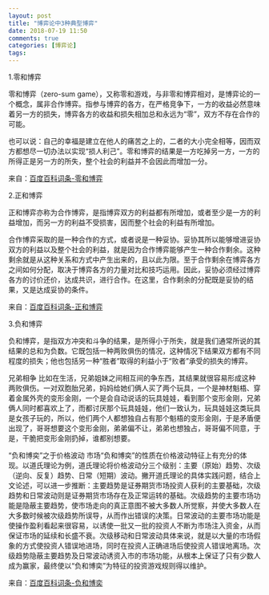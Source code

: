 ```yaml
---
layout: post
title: "博弈论中3种典型博弈"
date: 2018-07-19 11:50
comments: true
categories: [博弈论]
tags: 
---
```

1.零和博弈

零和博弈（zero-sum game），又称零和游戏，与非零和博弈相对，是博弈论的一个概念，属非合作博弈。指参与博弈的各方，在严格竞争下，一方的收益必然意味着另一方的损失，博弈各方的收益和损失相加总和永远为“零”，双方不存在合作的可能。

也可以说：自己的幸福是建立在他人的痛苦之上的，二者的大小完全相等，因而双方都想尽一切办法以实现“损人利己”。零和博弈的结果是一方吃掉另一方，一方的所得正是另一方的所失，整个社会的利益并不会因此而增加一分。

来自：[百度百科词条-零和博弈](https://baike.baidu.com/item/%E9%9B%B6%E5%92%8C%E5%8D%9A%E5%BC%88)

2.正和博弈

正和博弈亦称为合作博弈，是指博弈双方的利益都有所增加，或者至少是一方的利益增加，而另一方的利益不受损害，因而整个社会的利益有所增加。

合作博弈采取的是一种合作的方式，或者说是一种妥协。妥协其所以能够增进妥协双方的利益以及整个社会的利益，就是因为合作博弈能够产生一种合作剩余。这种剩余就是从这种关系和方式中产生出来的，且以此为限。至于合作剩余在博弈各方之间如何分配，取决于博弈各方的力量对比和技巧运用。因此，妥协必须经过博弈各方的讨价还价，达成共识，进行合作。在这里，合作剩余的分配既是妥协的结果，又是达成妥协的条件。

来自：[百度百科词条-正和博弈](https://baike.baidu.com/item/%E6%AD%A3%E5%92%8C%E5%8D%9A%E5%BC%88)

3.负和博弈

负和博弈，是指双方冲突和斗争的结果，是所得小于所失，就是我们通常所说的其结果的总和为负数。它既包括一种两败俱伤的情况，这种情况下结果双方都有不同程度的损失；他也包括另一种“胜者”取得的利益小于“败者”承受的损失的博弈。

兄弟相争
比如在生活，兄弟姐妹之间相互间的争东西，其结果就很容易形成这种两败俱伤。一对双胞胎兄弟，妈妈给她们俩人买了两个玩具，一个是神材魁梧、穿着金属外壳的变形金刚，一个是会自动说话的玩具娃娃，看到那个变形金刚，兄弟俩人同时都喜欢上了，而都讨厌那个玩具娃娃，他们一致认为，玩具娃娃这类玩具是女孩子玩的，所以，他们两个人都想独自占有那个魁梧的变形金刚，于是矛盾便出现了，哥哥想要这个变形金刚，弟弟偏不让，弟弟也想独占，哥哥偏不同意，于是，干脆把变形金刚扔掉，谁都别想要。

“负和博奕”之于价格波动
市场“负和博奕”的性质在价格波动特征上有充分的体现。以道氏理论为例，道氏理论将价格波动分三个级别：主要（原始）趋势、次级（逆向、反复）趋势、日常（短期）波动。撇开道氏理论的具体实践问题，结合上文论述，可以进一步推断：主要趋势是证券期货市场投资人获利的主要基础，次级趋势和日常波动则是证券期货市场存在及正常运转的基础。次级趋势的主要市场功能是隐蔽主要趋势，使市场走向的真正意图不被大多数人所觉察，并使大多数人在大多数时候被次级趋势所误导，从而作出错误的决策。日常波动的主要市场功能是使操作盈利看起来很容易，以诱使一批又一批的投资人不断为市场注入资金，从而保证市场的延续和长盛不衰。次级移动和日常波动具体来说，就是以大量的市场假象的方式使投资人错误地进场，同时在投资人正确进场后使投资人错误地离场。次级趋势隐蔽主要趋势及日常波动诱资入市的市场功能，从根本上保证了只有少数人成为赢家，最终使以“负和博奕”为特征的投资游戏规则得以维护。

来自：[百度百科词条-负和博奕](https://baike.baidu.com/item/%E8%B4%9F%E5%92%8C%E5%8D%9A%E5%BC%88)
